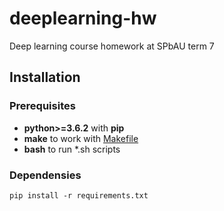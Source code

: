 # deeplearning-hw

Deep learning course homework at SPbAU term 7

## Installation

### Prerequisites

* **python>=3.6.2** with **pip**
* **make** to work with [Makefile](Makefile)
* **bash** to run *.sh scripts

### Dependensies

`pip install -r requirements.txt`
